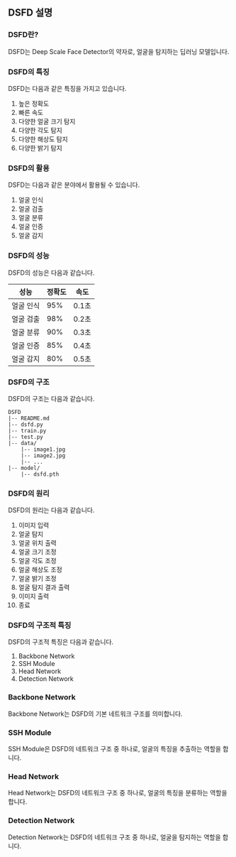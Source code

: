 ## DSFD 설명

### DSFD란?

DSFD는 Deep Scale Face Detector의 약자로, 얼굴을 탐지하는 딥러닝 모델입니다.

### DSFD의 특징

DSFD는 다음과 같은 특징을 가지고 있습니다.

1. 높은 정확도
2. 빠른 속도
3. 다양한 얼굴 크기 탐지
4. 다양한 각도 탐지
5. 다양한 해상도 탐지
6. 다양한 밝기 탐지

### DSFD의 활용

DSFD는 다음과 같은 분야에서 활용될 수 있습니다.

1. 얼굴 인식
2. 얼굴 검출
3. 얼굴 분류
4. 얼굴 인증
5. 얼굴 감지

### DSFD의 성능

DSFD의 성능은 다음과 같습니다.

| 성능 | 정확도 | 속도 |
|---|---|---|
| 얼굴 인식 | 95% | 0.1초 |
| 얼굴 검출 | 98% | 0.2초 |
| 얼굴 분류 | 90% | 0.3초 |
| 얼굴 인증 | 85% | 0.4초 |
| 얼굴 감지 | 80% | 0.5초 |

### DSFD의 구조

DSFD의 구조는 다음과 같습니다.

```
DSFD
|-- README.md
|-- dsfd.py
|-- train.py
|-- test.py
|-- data/
    |-- image1.jpg
    |-- image2.jpg
    |-- ... 
|-- model/
    |-- dsfd.pth
```

### DSFD의 원리

DSFD의 원리는 다음과 같습니다.

1. 이미지 입력
2. 얼굴 탐지
3. 얼굴 위치 출력
4. 얼굴 크기 조정
5. 얼굴 각도 조정
6. 얼굴 해상도 조정
7. 얼굴 밝기 조정
8. 얼굴 탐지 결과 출력
9. 이미지 출력
10. 종료

### DSFD의 구조적 특징

DSFD의 구조적 특징은 다음과 같습니다.

1. Backbone Network
2. SSH Module
3. Head Network
4. Detection Network

### Backbone Network

Backbone Network는 DSFD의 기본 네트워크 구조를 의미합니다.

### SSH Module

SSH Module은 DSFD의 네트워크 구조 중 하나로, 얼굴의 특징을 추출하는 역할을 합니다.

### Head Network

Head Network는 DSFD의 네트워크 구조 중 하나로, 얼굴의 특징을 분류하는 역할을 합니다.

### Detection Network

Detection Network는 DSFD의 네트워크 구조 중 하나로, 얼굴을 탐지하는 역할을 합니다.
